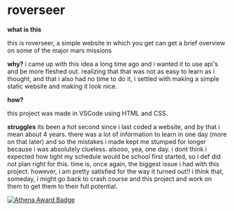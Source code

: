 # roverseer
**what is this**

this is roverseer, a simple website in which you get can get a brief overview on some of the major mars missions

**why?**
i came up with this idea a long time ago and i wanted it to use api's and be more fleshed out. realizing that that was not as easy to learn as i thought, and that i also had no time to do it, i settled with making a simple static website and making it look nice.

**how?**

this project was made in VSCode using HTML and CSS.

**struggles**
its been a hot second since i last coded a website, and by that i mean about 4 years. there was a lot of information to learn in one day (more on that later) and so the mistakes i made kept me stumped for longer because i was absolutely clueless. alsooo, yea, one day. i dont think i expected how tight my schedule would be school first started, so i def did not plan right for this. time is, once again, the biggest issue i had with this project. however, i am pretty satisfied for the way it turned out!! i think that, someday, i might go back to crash course and this project and work on them to get them to their full potential. 


[![Athena Award Badge](https://img.shields.io/endpoint?url=https%3A%2F%2Faward.athena.hackclub.com%2Fapi%2Fbadge)](https://award.athena.hackclub.com?utm_source=readme)
